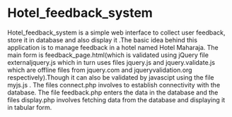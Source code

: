 # Hotel_feedback_system
Hotel_feedback_system is a simple web interface to collect user feedback, store it in database and also display it .The basic idea behind this application is to manage feedback in a hotel named Hotel Maharaja.
The main form is feedback_page.html(which is validated using jQuery file externaljquery.js which in turn uses files jquery.js and jquery.validate.js  which are offline files from jquery.com and jqueryvalidation.org respectively).Though it can also be validated by javascipt using the file myjs.js .
The files connect.php involves to establish connectivity with the database. The file feedback.php enters the data in the database and the files display.php involves fetching data from the database and displaying it in tabular form. 
